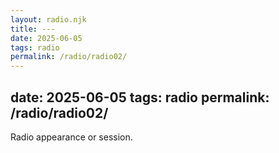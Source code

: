 ```yaml
---
layout: radio.njk
title: ---
date: 2025-06-05
tags: radio
permalink: /radio/radio02/
---
```


date: 2025-06-05
tags: radio
permalink: /radio/radio02/
---

Radio appearance or session.
